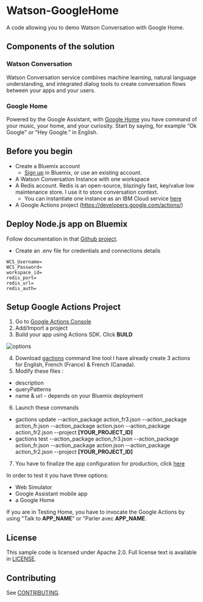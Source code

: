 # Watson-GoogleHome
A code allowing you to demo Watson Conversation with Google Home.

## Components of the solution

### Watson Conversation
Watson Conversation service combines machine learning, natural language understanding, and integrated dialog tools to create conversation flows between your apps and your users.

### Google Home
Powered by the Google Assistant, with [Google Home](https://support.google.com/googlehome/answer/7029281?hl=en) you have command of your music, your home, and your curiosity. Start by saying, for example “Ok Google" or "Hey Google.” in English.

## Before you begin

* Create a Bluemix account
    * [Sign up](https://console.ng.bluemix.net/registration/?target=/catalog/%3fcategory=watson) in Bluemix, or use an existing account. 
* A Watson Conversation Instance with one workspace
* A Redis account. Redis is an open-source, blazingly fast, key/value low maintenance store. I use it to store conversation context. 
    * You can instantiate one instance as an IBM Cloud service [here](https://console.bluemix.net/catalog/services/compose-for-redis?taxonomyNavigation=apps)
* A Google Actions project (https://developers.google.com/actions/)

## Deploy Node.js app on Bluemix

Follow documentation in that [Github project](https://github.com/watson-developer-cloud/conversation-simple).

* Create an .env file for credentials and connections details
```
WCS_Username=
WCS_Password=
workspace_id=
redis_port=
redis_url=
redis_auth=  
```

## Setup Google Actions Project

1. Go to [Google Actions Console](https://console.actions.google.com)
2. Add/Import a project
3. Build your app using Actions SDK. Click **BUILD**

![options](https://developers.google.com/actions/images/aog-project-apiai-actions.png)

4. Download [gactions](https://developers.google.com/actions/tools/gactions-cli) command line tool
I have already create 3 actions for English, French (France) & French (Canada).
5. Modify these files :
  * description
  * queryPatterns
  * name & url - depends on your Bluemix deployment 
6. Launch these commands
  * gactions update --action_package action_fr3.json --action_package action_fr.json --action_package action.json --action_package action_fr2.json --project **[YOUR_PROJECT_ID]**
  * gactions test --action_package action_fr3.json --action_package action_fr.json --action_package action.json --action_package action_fr2.json --project **[YOUR_PROJECT_ID]**
7. You have to finalize the app configuration for production, click [here](https://developers.google.com/actions/sdk/submit-app)

In order to test it you have three options:
- Web Simulator
- Google Assistant mobile app 
- a Google Home

If you are in Testing Home, you have to invocate the Google Actions by using "Talk to **APP_NAME**" or "Parler avec **APP_NAME**.

## License

This sample code is licensed under Apache 2.0.
Full license text is available in [LICENSE](LICENSE).

## Contributing

See [CONTRIBUTING](CONTRIBUTING.md).
